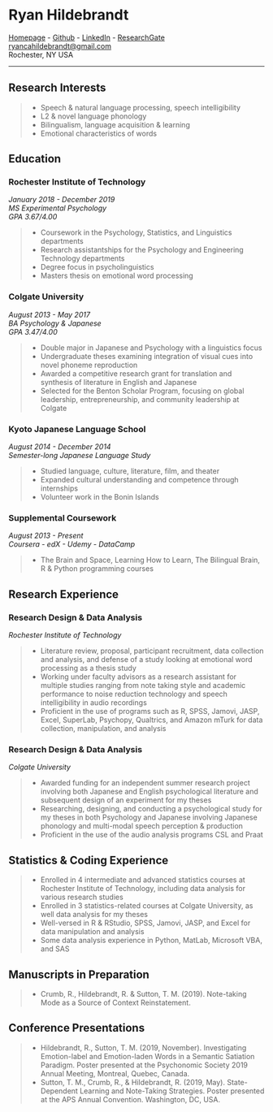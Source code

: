 # Ryan Hildebrandt

[Homepage](https://ryancahildebrandt.github.io/About_Me/) - [Github](https://github.com/ryancahildebrandt) - [LinkedIn](https://linkedin.com/in/rcah) - [ResearchGate](https://researchgate.net/profile/Ryan\_Hildebrandt)<br>
ryancahildebrandt@gmail.com<br>
Rochester, NY USA<br>

---

## Research Interests

> - Speech & natural language processing, speech intelligibility
> - L2 & novel language phonology
> - Bilingualism, language acquisition & learning
> - Emotional characteristics of words

## Education

### Rochester Institute of Technology

*January 2018 - December 2019*<br>
*MS Experimental Psychology*<br>
*GPA 3.67/4.00*<br>

> - Coursework in the Psychology, Statistics, and Linguistics departments
> - Research assistantships for the Psychology and Engineering Technology departments
> - Degree focus in psycholinguistics
> - Masters thesis on emotional word processing

### Colgate University

*August 2013 - May 2017*<br>
*BA Psychology & Japanese*<br>
*GPA 3.47/4.00*<br>

> - Double major in Japanese and Psychology with a linguistics focus
> - Undergraduate theses examining integration of visual cues into novel phoneme reproduction
> - Awarded a competitive research grant for translation and synthesis of literature in English and Japanese 
> - Selected for the Benton Scholar Program, focusing on global leadership, entrepreneurship, and community leadership at Colgate

### Kyoto Japanese Language School

*August 2014 - December 2014*<br>
*Semester-long Japanese Language Study*<br>

> - Studied language, culture, literature, film, and theater
> - Expanded cultural understanding and competence through internships
> - Volunteer work in the Bonin Islands

### Supplemental Coursework

*August 2013 - Present*<br>
*Coursera - edX - Udemy - DataCamp*<br>

> - The Brain and Space, Learning How to Learn, The Bilingual Brain, R & Python programming courses

## Research Experience

### Research Design & Data Analysis

*Rochester Institute of Technology*

> - Literature review, proposal, participant recruitment, data collection and analysis, and defense of a study looking at emotional word processing as a thesis study
> - Working under faculty advisors as a research assistant for multiple studies ranging from note taking style and academic performance to noise reduction technology and speech intelligibility in audio recordings
> - Proficient in the use of programs such as R, SPSS, Jamovi, JASP, Excel, SuperLab, Psychopy, Qualtrics, and Amazon mTurk for data collection, manipulation, and analysis

### Research Design & Data Analysis

*Colgate University*

> - Awarded funding for an independent summer research project involving both Japanese and English psychological literature and subsequent design of an experiment for my theses
> - Researching, designing, and conducting a psychological study for my theses in both Psychology and Japanese involving Japanese phonology and multi-modal speech perception & production
> - Proficient in the use of the audio analysis programs CSL and Praat

## Statistics & Coding Experience

> - Enrolled in 4 intermediate and advanced statistics courses at Rochester Institute of Technology, including data analysis for various research studies
> - Enrolled in 3 statistics-related courses at Colgate University, as well data analysis for my theses
> - Well-versed in R & RStudio, SPSS, Jamovi, JASP, and Excel for data manipulation and analysis
> - Some data analysis experience in Python, MatLab, Microsoft VBA, and SAS

## Manuscripts in Preparation

> - Crumb, R., Hildebrandt, R. & Sutton, T. M. (2019). Note-taking Mode as a Source of Context Reinstatement.

## Conference Presentations

> - Hildebrandt, R., Sutton, T. M. (2019, November). Investigating Emotion-label and Emotion-laden Words in a Semantic Satiation Paradigm. Poster presented at the Psychonomic Society 2019 Annual Meeting, Montreal, Quebec, Canada.
> - Sutton, T. M., Crumb, R., & Hildebrandt, R. (2019, May). State-Dependent Learning and Note-Taking Strategies. Poster presented at the APS Annual Convention. Washington, DC, USA.
